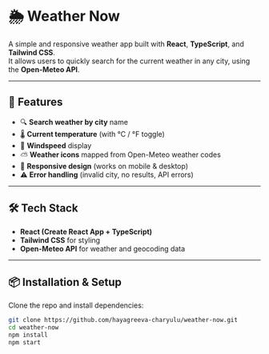 # 🌦 Weather Now

A simple and responsive weather app built with **React**, **TypeScript**, and **Tailwind CSS**.  
It allows users to quickly search for the current weather in any city, using the **Open-Meteo API**.

---

## 🚀 Features
- 🔍 **Search weather by city** name
- 🌡️ **Current temperature** (with °C / °F toggle)
- 💨 **Windspeed** display
- ⛅ **Weather icons** mapped from Open-Meteo weather codes
- 📱 **Responsive design** (works on mobile & desktop)
- ⚠️ **Error handling** (invalid city, no results, API errors)

---

## 🛠️ Tech Stack
- **React (Create React App + TypeScript)**
- **Tailwind CSS** for styling
- **Open-Meteo API** for weather and geocoding data

---

## 📦 Installation & Setup

Clone the repo and install dependencies:

```bash
git clone https://github.com/hayagreeva-charyulu/weather-now.git
cd weather-now
npm install
npm start
